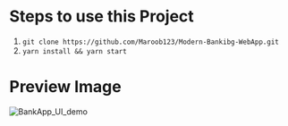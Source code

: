 # Steps to use this Project
1. `git clone https://github.com/Maroob123/Modern-Bankibg-WebApp.git`
2. `yarn install && yarn start`

# Preview Image
![BankApp_UI_demo](https://user-images.githubusercontent.com/57058475/197365856-1a6e4cd9-78f2-42f4-898c-17d589c997cb.jpeg)
